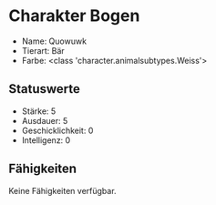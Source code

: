 # Charakter Bogen

  - Name: Quowuwk
  - Tierart: Bär
  - Farbe: <class 'character.animalsubtypes.Weiss'>

## Statuswerte

  - Stärke: 5
  - Ausdauer: 5
  - Geschicklichkeit: 0
  - Intelligenz: 0

## Fähigkeiten

Keine Fähigkeiten verfügbar.